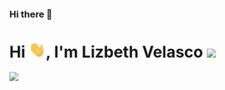 ### Hi there 👋
<p align="center">
  <h1>Hi <img src="https://raw.githubusercontent.com/ABSphreak/ABSphreak/master/gifs/Hi.gif" width="30px">, I'm Lizbeth Velasco <img src="https://media.giphy.com/media/mGcNjsfWAjY5AEZNw6/giphy.gif" width="50"></h1>
  <a href="https://skillicons.dev">
    <img src="https://skillicons.dev/icons?i=git,androidstudio,aws,bash,blender,bootstrap,cpp,css,discord,docker,eclipse,figma,html,java,js,kotlin,mysql,php,ps,postman,powershell,py,spring,visualstudio,vscode&perline=8"/>
  </a>
</p>
<!--
**lizbelasco/lizbelasco** is a ✨ _special_ ✨ repository because its `README.md` (this file) appears on your GitHub profile.

Here are some ideas to get you started:

- 🔭 I’m currently working on ...
- 🌱 I’m currently learning ...
- 👯 I’m looking to collaborate on ...
- 🤔 I’m looking for help with ...
- 💬 Ask me about ...
- 📫 How to reach me: ...
- 😄 Pronouns: ...
- ⚡ Fun fact: ...
-->
